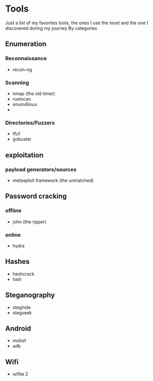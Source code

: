 # Tools

Just a list of my favorites tools, the ones I use the most and the one I discovered during my journey
By categories

## Enumeration

### Reconnaissance
- recon-ng

### Scanning
- nmap (the old timer)
- rustscan 
- enum4linux
- 
### Directories/Fuzzers
- ffuf
- gobuster

## exploitation
### payload generators/sources
- metasploit framework (the unmatched)

## Password cracking
### offline
- john (the ripper)

### online
- hydra 

## Hashes
- hashcrack
- haiti

## Steganography
- steghide
- stegseek

## Android
- mobsf
- adb

## Wifi
- wifite 2

